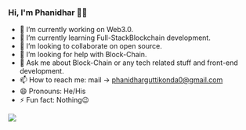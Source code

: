 ### Hi, I'm Phanidhar 👋👋


- 🔭 I’m currently working on Web3.0.
- 🌱 I’m currently learning Full-StackBlockchain development.
- 👯 I’m looking to collaborate on open source.
- 🤔 I’m looking for help with Block-Chain.
- 💬 Ask me about Block-Chain or any tech related stuff and front-end development.
- 📫 How to reach me: mail -> phanidharguttikonda0@gmail.com 
- 😄 Pronouns: He/His
- ⚡ Fun fact: Nothing😉



![](https://visitor-badge.laobi.icu/badge?page_id=phanidharguttikonda0.phanidharguttikonda0)





